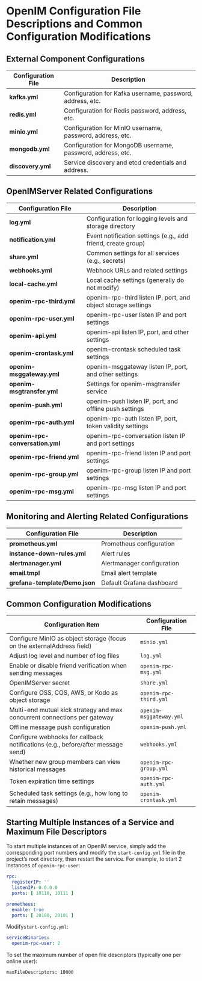 # 						OpenIM Configuration File Descriptions and Common Configuration Modifications

## External Component Configurations

| Configuration File | Description                                                 |
| ------------------ |-------------------------------------------------------------|
| **kafka.yml**      | Configuration for Kafka username, password, address, etc.   |
| **redis.yml**      | Configuration for Redis password, address, etc.             |
| **minio.yml**      | Configuration for MinIO username, password, address, etc.   |
| **mongodb.yml**    | Configuration for MongoDB username, password, address, etc. |
| **discovery.yml**  | Service discovery and etcd credentials and address.         |

## OpenIMServer Related Configurations
| Configuration File              | Description                                    |
| ------------------------------- | ---------------------------------------------- |
| **log.yml**                     | Configuration for logging levels and storage directory                   |
| **notification.yml**            | Event notification settings (e.g., add friend, create group)           |
| **share.yml**                   | Common settings for all services (e.g., secrets)            |
| **webhooks.yml**                | Webhook URLs and related settings                           |
| **local-cache.yml**             | Local cache settings (generally do not modify)                 |
| **openim-rpc-third.yml**        | openim-rpc-third listen IP, port, and object storage settings  |
| **openim-rpc-user.yml**         | openim-rpc-user listen IP and port settings              |
| **openim-api.yml**              | openim-api listen IP, port, and other settings               |
| **openim-crontask.yml**         | openim-crontask scheduled task settings                   |
| **openim-msggateway.yml**       | openim-msggateway listen IP, port, and other settings           |
| **openim-msgtransfer.yml**      | Settings for openim-msgtransfer service                   |
| **openim-push.yml**             | openim-push listen IP, port, and offline push settings        |
| **openim-rpc-auth.yml**         | openim-rpc-auth listen IP, port, token validity settings |
| **openim-rpc-conversation.yml** | openim-rpc-conversation listen IP and port settings     |
| **openim-rpc-friend.yml**       | openim-rpc-friend listen IP and port settings           |
| **openim-rpc-group.yml**        | openim-rpc-group listen IP and port settings           |
| **openim-rpc-msg.yml**          | openim-rpc-msg listen IP and port settings         |


## Monitoring and Alerting Related Configurations
| Configuration File             | Description     |
| ------------------------------ | --------------- |
| **prometheus.yml**             | Prometheus configuration |
| **instance-down-rules.yml**    | Alert rules       |
| **alertmanager.yml**           | Alertmanager configuration   |
| **email.tmpl**                 | Email alert template   |
| **grefana-template/Demo.json** | Default Grafana dashboard |

## Common Configuration Modifications
| Configuration Item                                              | Configuration File                |
| -------------------------------------------------------- | ----------------------- |
| Configure MinIO as object storage (focus on the externalAddress field) | `minio.yml`             |
| Adjust log level and number of log files                              | `log.yml`               |
| Enable or disable friend verification when sending messages                           | `openim-rpc-msg.yml`    |
| OpenIMServer secret                                         | `share.yml`             |
| Configure OSS, COS, AWS, or Kodo as object storage               | `openim-rpc-third.yml`  |
| Multi-end mutual kick strategy and max concurrent connections per gateway                 | `openim-msggateway.yml` |
| Offline message push configuration                                            | `openim-push.yml`       |
| Configure webhooks for callback notifications (e.g., before/after message send)         | `webhooks.yml`          |
| Whether new group members can view historical messages                          | `openim-rpc-group.yml`  |
| Token expiration time settings                                      | `openim-rpc-auth.yml`     |
| Scheduled task settings (e.g., how long to retain messages)                      | `openim-crontask.yml`   |

## Starting Multiple Instances of a Service and Maximum File Descriptors


To start multiple instances of an OpenIM service, simply add the corresponding port numbers and modify the `start-config.yml` file in the project’s root directory, 
then restart the service. For example, to start 2 instances of `openim-rpc-user`:

```yaml
rpc:
  registerIP: ''
  listenIP: 0.0.0.0
  ports: [ 10110, 10111 ]

prometheus:
  enable: true
  ports: [ 20100, 20101 ]
```

Modify`start-config.yml`:

```yaml
serviceBinaries:
  openim-rpc-user: 2
```

To set the maximum number of open file descriptors (typically one per online user):

```
maxFileDescriptors: 10000
```

